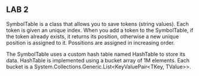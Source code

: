 ﻿## LAB 2

SymbolTable is a class that allows you to save tokens (string values). Each token is given an unique index.
When you add a token to the SymbolTable, if the token already exists, it returns its position, otherwise a new
unique position is assigned to it. Possitions are assigned in increasing order.

The SymbolTable uses a custom hash table named HashTable to store its data. HashTable is implemented using a
bucket array of 1M elements. Each bucket is a System.Collections.Generic.List<KeyValuePair<TKey, TValue>>.
